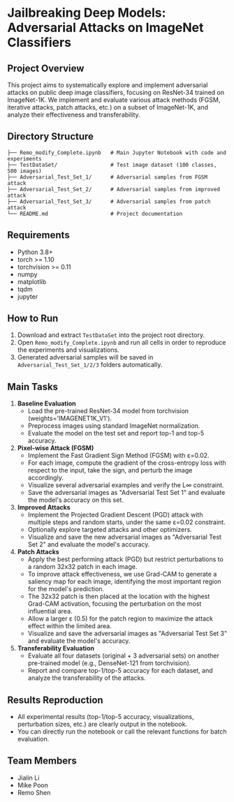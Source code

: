 # Jailbreaking Deep Models: Adversarial Attacks on ImageNet Classifiers

## Project Overview

This project aims to systematically explore and implement adversarial attacks on public deep image classifiers, focusing on ResNet-34 trained on ImageNet-1K. We implement and evaluate various attack methods (FGSM, iterative attacks, patch attacks, etc.) on a subset of ImageNet-1K, and analyze their effectiveness and transferability.

## Directory Structure

```
├── Remo_modify_Complete.ipynb   # Main Jupyter Notebook with code and experiments
├── TestDataSet/                 # Test image dataset (100 classes, 500 images)
├── Adversarial_Test_Set_1/      # Adversarial samples from FGSM attack
├── Adversarial_Test_Set_2/      # Adversarial samples from improved attack
├── Adversarial_Test_Set_3/      # Adversarial samples from patch attack
└── README.md                    # Project documentation
```

## Requirements

- Python 3.8+
- torch >= 1.10
- torchvision >= 0.11
- numpy
- matplotlib
- tqdm
- jupyter

## How to Run

1. Download and extract `TestDataSet` into the project root directory.
2. Open `Remo_modify_Complete.ipynb` and run all cells in order to reproduce the experiments and visualizations.
3. Generated adversarial samples will be saved in `Adversarial_Test_Set_1/2/3` folders automatically.

## Main Tasks

1. **Baseline Evaluation**  
   - Load the pre-trained ResNet-34 model from torchvision (weights='IMAGENET1K_V1').
   - Preprocess images using standard ImageNet normalization.
   - Evaluate the model on the test set and report top-1 and top-5 accuracy.
2. **Pixel-wise Attack (FGSM)**  
   - Implement the Fast Gradient Sign Method (FGSM) with ε=0.02.
   - For each image, compute the gradient of the cross-entropy loss with respect to the input, take the sign, and perturb the image accordingly.
   - Visualize several adversarial examples and verify the L∞ constraint.
   - Save the adversarial images as "Adversarial Test Set 1" and evaluate the model's accuracy on this set.
3. **Improved Attacks**  
   - Implement the Projected Gradient Descent (PGD) attack with multiple steps and random starts, under the same ε=0.02 constraint.
   - Optionally explore targeted attacks and other optimizers.
   - Visualize and save the new adversarial images as "Adversarial Test Set 2" and evaluate the model's accuracy.
4. **Patch Attacks**  
   - Apply the best performing attack (PGD) but restrict perturbations to a random 32x32 patch in each image.
   - To improve attack effectiveness, we use Grad-CAM to generate a saliency map for each image, identifying the most important region for the model's prediction.
   - The 32x32 patch is then placed at the location with the highest Grad-CAM activation, focusing the perturbation on the most influential area.
   - Allow a larger ε (0.5) for the patch region to maximize the attack effect within the limited area.
   - Visualize and save the adversarial images as "Adversarial Test Set 3" and evaluate the model's accuracy.
5. **Transferability Evaluation**  
   - Evaluate all four datasets (original + 3 adversarial sets) on another pre-trained model (e.g., DenseNet-121 from torchvision).
   - Report and compare top-1/top-5 accuracy for each dataset, and analyze the transferability of the attacks.

## Results Reproduction

- All experimental results (top-1/top-5 accuracy, visualizations, perturbation sizes, etc.) are clearly output in the notebook.
- You can directly run the notebook or call the relevant functions for batch evaluation.


## Team Members

- Jialin Li
- Mike Poon
- Remo Shen